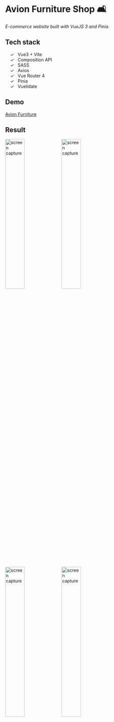 # Avion Furniture Shop 🛋️

_E-commerce website built with VueJS 3 and Pinia._ <br>

## Tech stack

&nbsp;&nbsp;&nbsp;&nbsp;&check;&nbsp;&nbsp; Vue3 + Vite<br>
&nbsp;&nbsp;&nbsp;&nbsp;&check;&nbsp;&nbsp; Composition API<br>
&nbsp;&nbsp;&nbsp;&nbsp;&check;&nbsp;&nbsp; SASS<br>
&nbsp;&nbsp;&nbsp;&nbsp;&check;&nbsp;&nbsp; Axios<br>
&nbsp;&nbsp;&nbsp;&nbsp;&check;&nbsp;&nbsp; Vue Router 4<br>
&nbsp;&nbsp;&nbsp;&nbsp;&check;&nbsp;&nbsp; Pinia<br>
&nbsp;&nbsp;&nbsp;&nbsp;&check;&nbsp;&nbsp; Vuelidate<br>

## Demo

[Avion Furniture]

## Result

<img width="35%" alt="screen capture" src="../main/src/assets/img/captureweb1.jpeg">
<img width="35%" alt="screen capture" src="../main/src/assets/img/captureweb2.jpeg">
<img width="35%" alt="screen capture" src="../main/src/assets/img/captureweb3.jpeg">
<img width="35%" alt="screen capture" src="../main/src/assets/img/captureweb4.jpeg">

[Avion Furniture]: https://avion-furniture.netlify.app/
